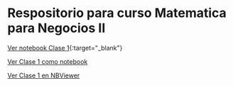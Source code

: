 # Respositorio para curso Matematica para Negocios II
[Ver notebook Clase 1](https://nbviewer.jupyter.org/github/iruminot/Matematica_negocios_II/blob/main/clases/Clase_1.ipynb?flush_cache=true&download=1){:target="_blank"}

<a href="https://nbviewer.jupyter.org/github/iruminot/Matematica_negocios_II/blob/main/clases/Clase_1.ipynb?flush_cache=true&download=1" target="_blank">Ver Clase 1 como notebook</a>

<a href="https://nbviewer.jupyter.org/github/iruminot/Matematica_negocios_II/blob/main/clases/Clase_1.ipynb?flush_cache=true" target="_blank" rel="noopener noreferrer">Ver Clase 1 en NBViewer</a>